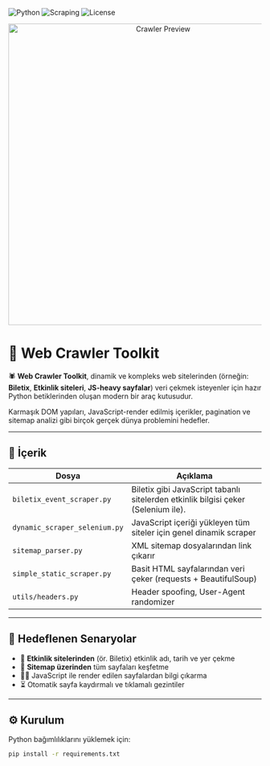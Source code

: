 
![Python](https://img.shields.io/badge/Python-3.9+-blue?style=flat-square&logo=python)
![Scraping](https://img.shields.io/badge/Web-Scraping-orange?style=flat-square&logo=selenium)
![License](https://img.shields.io/github/license/kullaniciadi/web-crawler-toolkit?style=flat-square)

<p align="center">
  <img src="assets/preview.gif" alt="Crawler Preview" width="600"/>
</p>



# 🎯 Web Crawler Toolkit

🕷️ **Web Crawler Toolkit**, dinamik ve kompleks web sitelerinden (örneğin: **Biletix**, **Etkinlik siteleri**, **JS-heavy sayfalar**) veri çekmek isteyenler için hazır Python betiklerinden oluşan modern bir araç kutusudur.

Karmaşık DOM yapıları, JavaScript-render edilmiş içerikler, pagination ve sitemap analizi gibi birçok gerçek dünya problemini hedefler.

---

## 📁 İçerik

| Dosya                           | Açıklama |
|--------------------------------|----------|
| `biletix_event_scraper.py`     | Biletix gibi JavaScript tabanlı sitelerden etkinlik bilgisi çeker (Selenium ile). |
| `dynamic_scraper_selenium.py` | JavaScript içeriği yükleyen tüm siteler için genel dinamik scraper |
| `sitemap_parser.py`           | XML sitemap dosyalarından link çıkarır |
| `simple_static_scraper.py`    | Basit HTML sayfalarından veri çeker (requests + BeautifulSoup) |
| `utils/headers.py`            | Header spoofing, User-Agent randomizer |

---

## 🚀 Hedeflenen Senaryolar

- 🎫 **Etkinlik sitelerinden** (ör. Biletix) etkinlik adı, tarih ve yer çekme
- 🧭 **Sitemap üzerinden** tüm sayfaları keşfetme
- 🕵️‍♂️ JavaScript ile render edilen sayfalardan bilgi çıkarma
- ⏳ Otomatik sayfa kaydırmalı ve tıklamalı gezintiler

---

## ⚙️ Kurulum

Python bağımlılıklarını yüklemek için:

```bash
pip install -r requirements.txt

